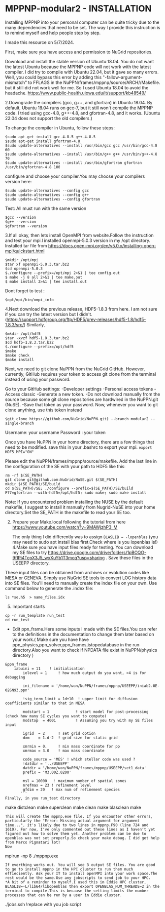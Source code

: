 # MPPNP-modular2 - INSTALLATION
Installing MPPNP into your personal computer can be quite tricky due to the many dependencies that need to be set. The way I provide this instruction is to remind myself and help people step by step.

I made this resource on 5/7/2024.

First, make sure you have access and permission to NuGrid repositories.

Download and install the stable version of Ubuntu 18.04. You do not want the latest Ubuntu because the MPPNP code will not work with the latest compiler. I did try to compile with Ubuntu 22.04, but it gave so many errors. Well, you could bypass this error by adding this "-fallow-argument-mismatch" to FFLAGS in the NuPPN/frames/mppnp/source/ARCH/<your ARCH>/Makefile. but it still did not work well for me. So I used Ubuntu 18.04 to avoid the headache.
https://www.public-health.uiowa.edu/it/support/kb48549/

2.Downgrade the compilers (gcc, g++, and gfortran) in Ubuntu 18.04. By default, Ubuntu 18.04 runs on gcc-7, but it still won't compile the MPPNP code. I tried using gcc-4.8, g++-4.8, and gfortran-4.8, and it works. (Ubuntu 22.04 does not support the old compilers.)

To change the compiler in Ubuntu, follow these steps:
```
$sudo apt-get install gcc-4.8.5 g++-4.8.5
$sudo apt-get install gfortran-4.8
$sudo update-alternatives --install /usr/bin/gcc gcc /usr/bin/gcc-4.8 60
$sudo update-alternatives --install /usr/bin/g++ g++ /usr/bin/g++-4.8 70
$sudo update-alternatives --install /usr/bin/gfortran gfortran /usr/bin/gfortran-4.8 100
```
configure and choose your compiler.You may choose your compilers version here:
```
$sudo update-alternatives --config gcc 
$sudo update-alternatives --config g++
$sudo update-alternatives --config gfortran
```

Test: All must run with the same version
```
$gcc --version
$g++ --version
$gfortran --version
```

3.If all okay, then lets install OpenMPI from website.Follow the instruction and test your mpi.I installed openmpi-5.0.3 version in my /opt directory.
Installed tar file from https://docs.open-mpi.org/en/v5.0.x/installing-open-mpi/quickstart.html
```
$mkdir /opt/mpi
$tar xf openmpi-5.0.3.tar.bz2
$cd openmpi-5.0.3
$./configure --prefix=/opt/mpi 2>&1 | tee config.out
$ make -j 8 all 2>&1 | tee make.out
$ make install 2>&1 | tee install.out
```
Dont forget to test :
```
$opt/mpi/bin/ompi_info
```

4.Next download the previous release, HDF5-1.8.3 from here. I am not sure if you can try the latest version but I didn't.
(https://support.hdfgroup.org/ftp/HDF5/prev-releases/hdf5-1.8/hdf5-1.8.3/src/)
Similarly,
```
$mkdir /opt/hdf5
$tar -xvzf hdf5-1.8.3.tar.bz2
$cd hdf5-1.8.3.tar.bz2
$./configure --prefix=/opt/hdf5
$make 
$make check 
$make install
```
Next, we need to git clone NuPPN from the NuGrid GitHub. However, currently, GitHub requires your token to access git clone from the terminal instead of using your password.

Go to your GitHub settings:
-Developer settings
-Personal access tokens
-Access classic
-Generate a new token.
-Do not download manually from the source because some git clone repositories are hardwired in the NuPPN.git (NuSE).
-Save that token as your password. Now, whenever you want to git clone anything, use this token instead
```
$git clone https://github.com/NuGrid/NuPPN.git) --branch modular2 --single-branch
```

Username: your username
Password : your token

Once you have NuPPN in your home directory, there are a few things that need to be modified.
save this in your .bashrc to export your mpi.
```export HDF5_MPI="ON"```

Please edit the NuPPN/frames/mppnp/source/makefile. Add the last line in the configuration of the SE with your path to HDF5 like this:
```$(SE_PATH)/build/lib/libse.so:
rm -rf $(SE_PATH)
git clone git@github.com:NuGrid/NuSE.git $(SE_PATH)
mkdir $(SE_PATH)/SE/build
cd $(SE_PATH)/SE; ./configure --prefix=$(SE_PATH)/SE/build F77=gfortran --with-hdf5=/opt/hdf5; sudo make; sudo make install
```
Note: If you encountered problem installing the NUSE by the default makefile, I suggest to install it manually from Nugrid-NuSE into your home directory.Set the SE_PATH in the makefile to read your SE too.

2. Prepare your Make.local following the tutorial from here https://www.youtube.com/watch?v=9MAWjzhP3_M 

   The only thing I did differently was to assign
   ```BLASLIB = -lopenblas``` (you may need to sudo apt install blas first.Check where is you lopenblas is!)
4.Make sure you have input files ready for testing. You can download my SE files to try https://drive.google.com/drive/folders/1pBOQO-9fIPi4TcpX3J5_wxXuYb1T3mcq?usp=sharing . Save these files in the USEEPP directory.

These input files can be obtained from archives or evolution codes like MESA or GENEVA. Simply use NuGrid SE tools to convert LOG history data into SE files. You'll need to manually create the index file on your own. Use command below to generate the .index file:
```
ls *se.h5  > name_files.idx
```
   
5. Important starts
 ```  
 cp -r run_template run_test
 cd run_test 
```  
   - Edit ppn_frame.Here some inputs I made with the SE files.You can refer to the definitions in the documentation to change them later based on your work.( Make sure you have have ppn_physics,ppn_solver,ppn_frames,istopedatabase in the run directory.Also you want to check if NPDATA file exist in NuPPN/physics directory )
```
&ppn_frame
	iabuini = 11    ! initialisation
        iolevel = 1     ! how much output do you want, >4 is for debugging

        ini_filename = '/home/wan/NuPPN/frames/mppnp/USEEPP/iniab2.0E-02GN93.ppn'

        !sig_term_limit = 1d+10  ! upper limit for diffusion coefficients similar to that in MESA

        modstart = 1            ! start model for post-processing (check how many SE cycles you want to compute)
        modstop  = 4001         ! Assuming you try with my SE files input 

        igrid  = 2      ! set grid option
        dxm    = 1.d-2  ! grid size for static grid

        xmrmin = 0.     ! min mass coordinate for pp
        xmrmax = 3.0    ! max mass coordinate

        code_source = 'MES' ! which stellar code was used ?
        !datdir = '../USEEPP'
        datdir = '/home/wan/NuPPN/frames/mppnp/USEEPP/set1_data'
        prefix = 'M3.00Z.0200'

        msl = 10000   ! maximum number of spatial zones
        nrefmax = 23 ! refinement level
        gfdim = 20   ! max num of refinement species    
       ```
Finally, in you run_test directory
```
make distclean
make superclean
make clean
make blasclean
make
```
This will create the mppnp.exe file. If you encounter other errors, particularly the "Error: Missing actual argument for argument time...", it's likely due to two lines in mppnp.F90 (line 724 and 1610). For now, I've only commented out these lines as I haven't yet figured out how to solve them yet. Another problem can be due to openblas was not set properly.So check your make debug. I did get help from Marco Pignatari lot!
Now 
 ```
mpirun -np 8 ./mppnp.exe
 ```
If everthing works out. You will see 3 output SE files. You are good to go to install mppnp in the HPC cluster to run them much effieciently. Ask your IT to install openMPI into your work space.The rest would be the same.Use any jobscripts to send job to your HPC.
*A bit of a reminder to myself.I used this in Eddie HPC cluster, BLASLIB=-L/lib64/libopenblas then export OPENBLAS_NUM_THREADS=2 in the terminal to compile.This is because the setting limits the number processes that can be run by a user in Eddie cluster.
```
./jobs.ssh !replace with you job script
 ```




